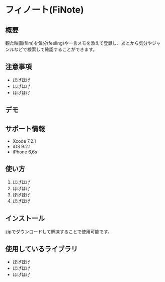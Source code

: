 <img src="" align="right" />

フィノート(FiNote)
====

## 概要

観た映画(film)を気分(feeling)や一言メモを添えて登録し、あとから気分やジャンルなどで検索して確認することができます。  

## 注意事項
* ほげほげ
* ほげほげ
* ほげほげ

## デモ

## サポート情報
* Xcode 7.2.1
* iOS 9.2.1
* iPhone 6,6s

## 使い方
1. ほげほげ
2. ほげほげ
3. ほげほげ
4. ほげほげ

## インストール
zipでダウンロードして解凍することで使用可能です。

## 使用しているライブラリ
* ほげほげ
* ほげほげ
* ほげほげ
